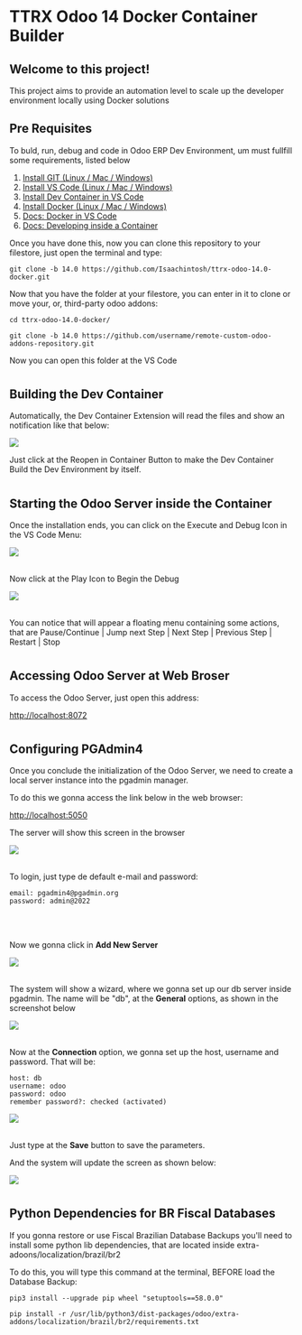 # TTRX Odoo 14 Docker Container Builder

## Welcome to this project!


This project aims to provide an automation level to scale up the developer environment locally using Docker solutions


## Pre Requisites


To buld, run, debug and code in Odoo ERP Dev Environment, um must fullfill some requirements, listed below 


<ol>
    <li>
        <a href="https://git-scm.com/book/en/v2/Getting-Started-Installing-Git">Install GIT (Linux / Mac / Windows)</a>
    </li>
    <li>
        <a href="https://code.visualstudio.com/download">Install VS Code (Linux / Mac / Windows)</a>
    </li>
    <li>
        <a href="https://marketplace.visualstudio.com/items?itemName=ms-vscode-remote.remote-containers">Install Dev Container in VS Code</a>
    </li>
    <li>
        <a href="https://docs.docker.com/get-docker/">Install Docker (Linux / Mac / Windows)</a>
    </li>
    <li>
        <a href="https://code.visualstudio.com/docs/containers/overview">Docs: Docker in VS Code</a>
    </li>
    <li>
        <a href="https://code.visualstudio.com/docs/devcontainers/containers">Docs: Developing inside a Container</a>
    </li>
</ol>

Once you have done this, now you can clone this repository to your filestore, just open the terminal and type:

    git clone -b 14.0 https://github.com/Isaachintosh/ttrx-odoo-14.0-docker.git


Now that you have the folder at your filestore, you can enter in it to clone or move your, or, third-party odoo addons:

    cd ttrx-odoo-14.0-docker/

    git clone -b 14.0 https://github.com/username/remote-custom-odoo-addons-repository.git

Now you can open this folder at the VS Code

# 
## Building the Dev Container

Automatically, the Dev Container Extension will read the files and show an notification like that below:

<img src="./static/img/dev_container_configuration_file.png"/>

Just click at the Reopen in Container Button to make the Dev Container Build the Dev Environment by itself.

#
## Starting the Odoo Server inside the Container

Once the installation ends, you can click on the Execute and Debug Icon in the VS Code Menu:

<img src="./static/img/execute_and_debug_menu.png"/>

<br/>
<br/>

Now click at the Play Icon to Begin the Debug

<img src="./static/img/run_odoo_instance_button.png"/>

<br/>
<br/>

You can notice that will appear a floating menu containing some actions, that are Pause/Continue | Jump next Step | Next Step | Previous Step | Restart | Stop

#
## Accessing Odoo Server at Web Broser

To access the Odoo Server, just open this address:

<a href="http://localhost:8072">http://localhost:8072</a>

#
## Configuring PGAdmin4

Once you conclude the initialization of the Odoo Server, we need to create a local server instance into the pgadmin manager.

To do this we gonna access the link below in the web browser:

<a href="http://localhost:5050">http://localhost:5050</a>

The server will show this screen in the browser

<img src="./static/img/pgadmin4-in-browser.png"/>

<br/>
<br/>

To login, just type de default e-mail and password:

    email: pgadmin4@pgadmin.org
    password: admin@2022

<br/>
<br/>

Now we gonna click in <strong>Add New Server</strong>

<img src="./static/img/pgAdmin-4-add-new-server.png"/>

<br/>
<br/>

The system will show a wizard, where we gonna set up our db server inside pgadmin.
The name will be "db", at the <strong>General</strong> options, as shown in the screenshot below

<img src="./static/img/pgAdmin-4-new-server-01.png"/>

<br/>
<br/>

Now at the <strong>Connection</strong> option, we gonna set up the host, username and password. That will be:

    host: db
    username: odoo
    password: odoo
    remember password?: checked (activated)

<img src="./static/img/pgAdmin-4-new-server-02.png">

<br/>
<br/>

Just type at the <strong>Save</strong> button to save the parameters.

And the system will update the screen as shown below:

<img src="./static/img/pgAdmin-4-db-server.png">

#
## Python Dependencies for BR Fiscal Databases

If you gonna restore or use Fiscal Brazilian Database Backups you'll need to install some python lib dependencies, that are located inside extra-adoons/localization/brazil/br2

To do this, you will type this command at the terminal, BEFORE load the Database Backup:

    pip3 install --upgrade pip wheel "setuptools==58.0.0"

    pip install -r /usr/lib/python3/dist-packages/odoo/extra-addons/localization/brazil/br2/requirements.txt

